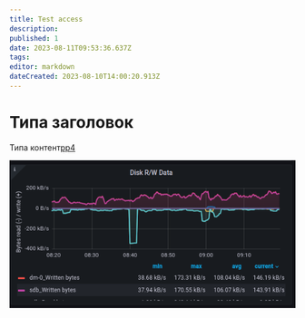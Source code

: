 ```yaml
---
title: Test access
description: 
published: 1
date: 2023-08-11T09:53:36.637Z
tags: 
editor: markdown
dateCreated: 2023-08-10T14:00:20.913Z
---
```


# Типа заголовок
Типа контент[pp4](/l1/pp4)

![db28.png](../files/db28.png)